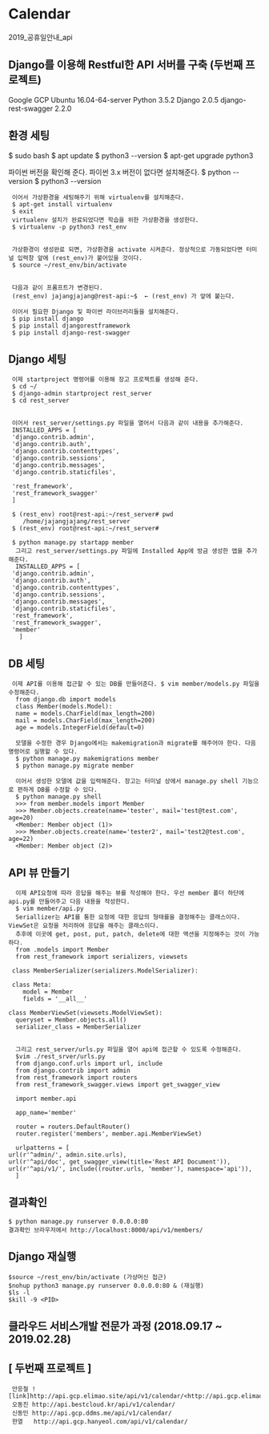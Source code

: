 # Calendar
2019_공휴일안내_api




Django를 이용해 Restful한 API 서버를 구축 (두번째 프로젝트)
-------
   Google GCP
   Ubuntu 16.04-64-server
   Python 3.5.2
   Django 2.0.5
   django-rest-swagger 2.2.0

환경 세팅
-------
   $ sudo bash
   $ apt update
   $ python3 --version
   $ apt-get upgrade python3

   파이썬 버전을 확인해 준다. 파이썬 3.x 버전이 없다면 설치해준다.
   $ python --version
   $ python3 --version

     이어서 가상환경을 세팅해주기 위해 virtualenv를 설치해준다.
     $ apt-get install virtualenv
     $ exit
     virtualenv 설치가 완료되었다면 학습을 위한 가상환경을 생성한다.
     $ virtualenv -p python3 rest_env


     가상환경이 생성완료 되면, 가상환경을 activate 시켜준다. 정상적으로 가동되었다면 터미널 입력창 앞에 (rest_env)가 붙어있을 것이다.
     $ source ~/rest_env/bin/activate


     다음과 같이 프롬프트가 변경된다.
     (rest_env) jajangjajang@rest-api:~$  ← (rest_env) 가 앞에 붙는다.

     이어서 필요한 Django 및 파이썬 라이브러리들을 설치해준다.
     $ pip install django
     $ pip install djangorestframework
     $ pip install django-rest-swagger

Django 세팅
-------
     이제 startproject 명령어를 이용해 장고 프로젝트를 생성해 준다.
     $ cd ~/
     $ django-admin startproject rest_server
     $ cd rest_server


     이어서 rest_server/settings.py 파일을 열어서 다음과 같이 내용을 추가해준다.
     INSTALLED_APPS = [
     'django.contrib.admin',
     'django.contrib.auth',
     'django.contrib.contenttypes',
     'django.contrib.sessions',
     'django.contrib.messages',
     'django.contrib.staticfiles',
     
     'rest_framework',
     'rest_framework_swagger'
     ]
     
     $ (rest_env) root@rest-api:~/rest_server# pwd
        /home/jajangjajang/rest_server
     $ (rest_env) root@rest-api:~/rest_server#
     
     $ python manage.py startapp member
      그리고 rest_server/settings.py 파일에 Installed App에 방금 생성한 앱을 추가해준다.
      INSTALLED_APPS = [
     'django.contrib.admin',
     'django.contrib.auth',
     'django.contrib.contenttypes',
     'django.contrib.sessions',
     'django.contrib.messages',
     'django.contrib.staticfiles',
     'rest_framework',
     'rest_framework_swagger',
     'member'
       ]

DB 세팅
-------- 
     이제 API를 이용해 접근할 수 있는 DB를 만들어준다. $ vim member/models.py 파일을 수정해준다.
      from django.db import models
      class Member(models.Model):
      name = models.CharField(max_length=200)
      mail = models.CharField(max_length=200)
      age = models.IntegerField(default=0) 
     
      모델을 수정한 경우 Django에서는 makemigration과 migrate를 해주어야 한다. 다음 명령어로 실행할 수 있다.
      $ python manage.py makemigrations member
      $ python manage.py migrate member

      이어서 생성한 모델에 값을 입력해준다. 장고는 터미널 상에서 manage.py shell 기능으로 편하게 DB를 수정할 수 있다.
      $ python manage.py shell
      >>> from member.models import Member
      >>> Member.objects.create(name='tester', mail='test@test.com', age=20)
      <Member: Member object (1)>
      >>> Member.objects.create(name='tester2', mail='test2@test.com', age=22)
      <Member: Member object (2)>
  
API 뷰 만들기
----
      이제 API요청에 따라 응답을 해주는 뷰를 작성해야 한다. 우선 member 폴더 하단에 api.py를 만들어주고 다음 내용을 작성한다.  
      $ vim member/api.py
      Seriallizer는 API를 통한 요청에 대한 응답의 형태를을 결정해주는 클래스이다. ViewSet은 요청을 처리하여 응답을 해주는 클래스이다. 
      추후에 이곳에 get, post, put, patch, delete에 대한 액션을 지정해주는 것이 가능하다.
      from .models import Member
      from rest_framework import serializers, viewsets

     class MemberSerializer(serializers.ModelSerializer):

     class Meta:
        model = Member
        fields = '__all__'

    class MemberViewSet(viewsets.ModelViewSet):
      queryset = Member.objects.all()
      serializer_class = MemberSerializer


      그리고 rest_server/urls.py 파일을 열어 api에 접근할 수 있도록 수정해준다. 
      $vim ./rest_srver/urls.py
      from django.conf.urls import url, include
      from django.contrib import admin
      from rest_framework import routers
      from rest_framework_swagger.views import get_swagger_view

      import member.api

      app_name='member'

      router = routers.DefaultRouter()
      router.register('members', member.api.MemberViewSet)

      urlpatterns = [
    url(r'^admin/', admin.site.urls),
    url(r'^api/doc', get_swagger_view(title='Rest API Document')),
    url(r'^api/v1/', include((router.urls, 'member'), namespace='api')),
      ]
결과확인
-------
    $ python manage.py runserver 0.0.0.0:80
    결과확인 브라우저에서 http://localhost:8000/api/v1/members/

Django 재실행
-------
    $source ~/rest_env/bin/activate (가상머신 접근)
    $nohup python3 manage.py runserver 0.0.0.0:80 & (재실행)
    $ls -l
    $kill -9 <PID>


클라우드 서비스개발 전문가 과정 (2018.09.17 ~ 2019.02.28)
-------
[ 두번째 프로젝트 ]
-------
     안응철 ![link]http://api.gcp.elimao.site/api/v1/calendar/<http://api.gcp.elimao.site/api/v1/calendar/>
     오동진 http://api.bestcloud.kr/api/v1/calendar/
     신동민 http://api.gcp.ddms.me/api/v1/calendar/
     한열   http://api.gcp.hanyeol.com/api/v1/calendar/
